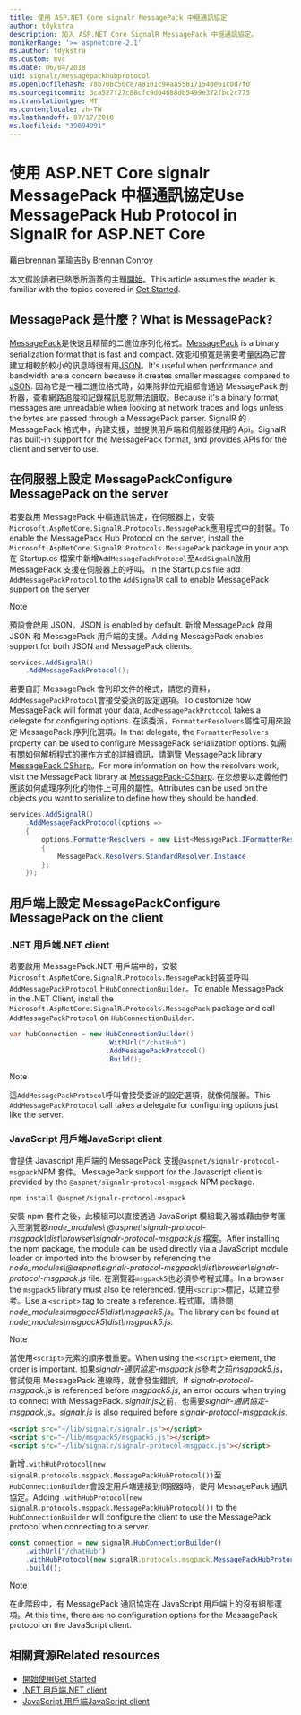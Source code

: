 ```yaml
---
title: 使用 ASP.NET Core signalr MessagePack 中樞通訊協定
author: tdykstra
description: 加入 ASP.NET Core SignalR MessagePack 中樞通訊協定。
monikerRange: '>= aspnetcore-2.1'
ms.author: tdykstra
ms.custom: mvc
ms.date: 06/04/2018
uid: signalr/messagepackhubprotocol
ms.openlocfilehash: 78b708c50ce7a8101c9eaa558171540e61c0d7f0
ms.sourcegitcommit: 3ca527f27c88cfc9d04688db5499e372fbc2c775
ms.translationtype: MT
ms.contentlocale: zh-TW
ms.lasthandoff: 07/17/2018
ms.locfileid: "39094991"
---
```

# <a name="use-messagepack-hub-protocol-in-signalr-for-aspnet-core"></a><span data-ttu-id="f686c-103">使用 ASP.NET Core signalr MessagePack 中樞通訊協定</span><span class="sxs-lookup"><span data-stu-id="f686c-103">Use MessagePack Hub Protocol in SignalR for ASP.NET Core</span></span>

<span data-ttu-id="f686c-104">藉由[brennan 第瑜吉](https://github.com/BrennanConroy)</span><span class="sxs-lookup"><span data-stu-id="f686c-104">By [Brennan Conroy](https://github.com/BrennanConroy)</span></span>

<span data-ttu-id="f686c-105">本文假設讀者已熟悉所涵蓋的主題[開始](xref:tutorials/signalr)。</span><span class="sxs-lookup"><span data-stu-id="f686c-105">This article assumes the reader is familiar with the topics covered in [Get Started](xref:tutorials/signalr).</span></span>

## <a name="what-is-messagepack"></a><span data-ttu-id="f686c-106">MessagePack 是什麼？</span><span class="sxs-lookup"><span data-stu-id="f686c-106">What is MessagePack?</span></span>

<span data-ttu-id="f686c-107">[MessagePack](https://msgpack.org/index.html)是快速且精簡的二進位序列化格式。</span><span class="sxs-lookup"><span data-stu-id="f686c-107">[MessagePack](https://msgpack.org/index.html) is a binary serialization format that is fast and compact.</span></span> <span data-ttu-id="f686c-108">效能和頻寬是需要考量因為它會建立相較於較小的訊息時很有用[JSON](https://www.json.org/)。</span><span class="sxs-lookup"><span data-stu-id="f686c-108">It's useful when performance and bandwidth are a concern because it creates smaller messages compared to [JSON](https://www.json.org/).</span></span> <span data-ttu-id="f686c-109">因為它是一種二進位格式時，如果除非位元組都會通過 MessagePack 剖析器，查看網路追蹤和記錄檔訊息就無法讀取。</span><span class="sxs-lookup"><span data-stu-id="f686c-109">Because it's a binary format, messages are unreadable when looking at network traces and logs unless the bytes are passed through a MessagePack parser.</span></span> <span data-ttu-id="f686c-110">SignalR 的 MessagePack 格式中，內建支援，並提供用戶端和伺服器使用的 Api。</span><span class="sxs-lookup"><span data-stu-id="f686c-110">SignalR has built-in support for the MessagePack format, and provides APIs for the client and server to use.</span></span>

## <a name="configure-messagepack-on-the-server"></a><span data-ttu-id="f686c-111">在伺服器上設定 MessagePack</span><span class="sxs-lookup"><span data-stu-id="f686c-111">Configure MessagePack on the server</span></span>

<span data-ttu-id="f686c-112">若要啟用 MessagePack 中樞通訊協定，在伺服器上，安裝`Microsoft.AspNetCore.SignalR.Protocols.MessagePack`應用程式中的封裝。</span><span class="sxs-lookup"><span data-stu-id="f686c-112">To enable the MessagePack Hub Protocol on the server, install the `Microsoft.AspNetCore.SignalR.Protocols.MessagePack` package in your app.</span></span> <span data-ttu-id="f686c-113">在 Startup.cs 檔案中新增`AddMessagePackProtocol`至`AddSignalR`啟用 MessagePack 支援在伺服器上的呼叫。</span><span class="sxs-lookup"><span data-stu-id="f686c-113">In the Startup.cs file add `AddMessagePackProtocol` to the `AddSignalR` call to enable MessagePack support on the server.</span></span>

> [!NOTE]
> <span data-ttu-id="f686c-114">預設會啟用 JSON。</span><span class="sxs-lookup"><span data-stu-id="f686c-114">JSON is enabled by default.</span></span> <span data-ttu-id="f686c-115">新增 MessagePack 啟用 JSON 和 MessagePack 用戶端的支援。</span><span class="sxs-lookup"><span data-stu-id="f686c-115">Adding MessagePack enables support for both JSON and MessagePack clients.</span></span>

```csharp
services.AddSignalR()
    .AddMessagePackProtocol();
```

<span data-ttu-id="f686c-116">若要自訂 MessagePack 會列印文件的格式，請您的資料，`AddMessagePackProtocol`會接受委派的設定選項。</span><span class="sxs-lookup"><span data-stu-id="f686c-116">To customize how MessagePack will format your data, `AddMessagePackProtocol` takes a delegate for configuring options.</span></span> <span data-ttu-id="f686c-117">在該委派，`FormatterResolvers`屬性可用來設定 MessagePack 序列化選項。</span><span class="sxs-lookup"><span data-stu-id="f686c-117">In that delegate, the `FormatterResolvers` property can be used to configure MessagePack serialization options.</span></span> <span data-ttu-id="f686c-118">如需有關如何解析程式的運作方式的詳細資訊，請瀏覽 MessagePack library [MessagePack CSharp](https://github.com/neuecc/MessagePack-CSharp)。</span><span class="sxs-lookup"><span data-stu-id="f686c-118">For more information on how the resolvers work, visit the MessagePack library at [MessagePack-CSharp](https://github.com/neuecc/MessagePack-CSharp).</span></span> <span data-ttu-id="f686c-119">在您想要以定義他們應該如何處理序列化的物件上可用的屬性。</span><span class="sxs-lookup"><span data-stu-id="f686c-119">Attributes can be used on the objects you want to serialize to define how they should be handled.</span></span>

```csharp
services.AddSignalR()
    .AddMessagePackProtocol(options =>
    {
        options.FormatterResolvers = new List<MessagePack.IFormatterResolver>()
        {
            MessagePack.Resolvers.StandardResolver.Instance
        };
    });
```

## <a name="configure-messagepack-on-the-client"></a><span data-ttu-id="f686c-120">用戶端上設定 MessagePack</span><span class="sxs-lookup"><span data-stu-id="f686c-120">Configure MessagePack on the client</span></span>

### <a name="net-client"></a><span data-ttu-id="f686c-121">.NET 用戶端</span><span class="sxs-lookup"><span data-stu-id="f686c-121">.NET client</span></span>

<span data-ttu-id="f686c-122">若要啟用 MessagePack.NET 用戶端中的，安裝`Microsoft.AspNetCore.SignalR.Protocols.MessagePack`封裝並呼叫`AddMessagePackProtocol`上`HubConnectionBuilder`。</span><span class="sxs-lookup"><span data-stu-id="f686c-122">To enable MessagePack in the .NET Client, install the `Microsoft.AspNetCore.SignalR.Protocols.MessagePack` package and call `AddMessagePackProtocol` on `HubConnectionBuilder`.</span></span>

```csharp
var hubConnection = new HubConnectionBuilder()
                        .WithUrl("/chatHub")
                        .AddMessagePackProtocol()
                        .Build();
```

> [!NOTE]
> <span data-ttu-id="f686c-123">這`AddMessagePackProtocol`呼叫會接受委派的設定選項，就像伺服器。</span><span class="sxs-lookup"><span data-stu-id="f686c-123">This `AddMessagePackProtocol` call takes a delegate for configuring options just like the server.</span></span>

### <a name="javascript-client"></a><span data-ttu-id="f686c-124">JavaScript 用戶端</span><span class="sxs-lookup"><span data-stu-id="f686c-124">JavaScript client</span></span>

<span data-ttu-id="f686c-125">會提供 Javascript 用戶端的 MessagePack 支援`@aspnet/signalr-protocol-msgpack`NPM 套件。</span><span class="sxs-lookup"><span data-stu-id="f686c-125">MessagePack support for the Javascript client is provided by the `@aspnet/signalr-protocol-msgpack` NPM package.</span></span>

```console
npm install @aspnet/signalr-protocol-msgpack
```

<span data-ttu-id="f686c-126">安裝 npm 套件之後，此模組可以直接透過 JavaScript 模組載入器或藉由參考匯入至瀏覽器*node_modules\\ @aspnet\signalr-protocol-msgpack\dist\browser\signalr-protocol-msgpack.js* 檔案。</span><span class="sxs-lookup"><span data-stu-id="f686c-126">After installing the npm package, the module can be used directly via a JavaScript module loader or imported into the browser by referencing the *node_modules\\@aspnet\signalr-protocol-msgpack\dist\browser\signalr-protocol-msgpack.js* file.</span></span> <span data-ttu-id="f686c-127">在瀏覽器`msgpack5`也必須參考程式庫。</span><span class="sxs-lookup"><span data-stu-id="f686c-127">In a browser the `msgpack5` library must also be referenced.</span></span> <span data-ttu-id="f686c-128">使用`<script>`標記，以建立參考。</span><span class="sxs-lookup"><span data-stu-id="f686c-128">Use a `<script>` tag to create a reference.</span></span> <span data-ttu-id="f686c-129">程式庫，請參閱*node_modules\msgpack5\dist\msgpack5.js*。</span><span class="sxs-lookup"><span data-stu-id="f686c-129">The library can be found at *node_modules\msgpack5\dist\msgpack5.js*.</span></span>

> [!NOTE]
> <span data-ttu-id="f686c-130">當使用`<script>`元素的順序很重要。</span><span class="sxs-lookup"><span data-stu-id="f686c-130">When using the `<script>` element, the order is important.</span></span> <span data-ttu-id="f686c-131">如果*signalr-通訊協定-msgpack.js*參考之前*msgpack5.js*，嘗試使用 MessagePack 連線時，就會發生錯誤。</span><span class="sxs-lookup"><span data-stu-id="f686c-131">If *signalr-protocol-msgpack.js* is referenced before *msgpack5.js*, an error occurs when trying to connect with MessagePack.</span></span> <span data-ttu-id="f686c-132">*signalr.js*之前，也需要*signalr-通訊協定-msgpack.js*。</span><span class="sxs-lookup"><span data-stu-id="f686c-132">*signalr.js* is also required before *signalr-protocol-msgpack.js*.</span></span>

```html
<script src="~/lib/signalr/signalr.js"></script>
<script src="~/lib/msgpack5/msgpack5.js"></script>
<script src="~/lib/signalr/signalr-protocol-msgpack.js"></script>
```

<span data-ttu-id="f686c-133">新增`.withHubProtocol(new signalR.protocols.msgpack.MessagePackHubProtocol())`至`HubConnectionBuilder`會設定用戶端連接到伺服器時，使用 MessagePack 通訊協定。</span><span class="sxs-lookup"><span data-stu-id="f686c-133">Adding `.withHubProtocol(new signalR.protocols.msgpack.MessagePackHubProtocol())` to the `HubConnectionBuilder` will configure the client to use the MessagePack protocol when connecting to a server.</span></span>

```javascript
const connection = new signalR.HubConnectionBuilder()
    .withUrl("/chatHub")
    .withHubProtocol(new signalR.protocols.msgpack.MessagePackHubProtocol())
    .build();
```

> [!NOTE]
> <span data-ttu-id="f686c-134">在此階段中，有 MessagePack 通訊協定在 JavaScript 用戶端上的沒有組態選項。</span><span class="sxs-lookup"><span data-stu-id="f686c-134">At this time, there are no configuration options for the MessagePack protocol on the JavaScript client.</span></span>

## <a name="related-resources"></a><span data-ttu-id="f686c-135">相關資源</span><span class="sxs-lookup"><span data-stu-id="f686c-135">Related resources</span></span>

* [<span data-ttu-id="f686c-136">開始使用</span><span class="sxs-lookup"><span data-stu-id="f686c-136">Get Started</span></span>](xref:tutorials/signalr)
* [<span data-ttu-id="f686c-137">.NET 用戶端</span><span class="sxs-lookup"><span data-stu-id="f686c-137">.NET client</span></span>](xref:signalr/dotnet-client)
* [<span data-ttu-id="f686c-138">JavaScript 用戶端</span><span class="sxs-lookup"><span data-stu-id="f686c-138">JavaScript client</span></span>](xref:signalr/javascript-client)
